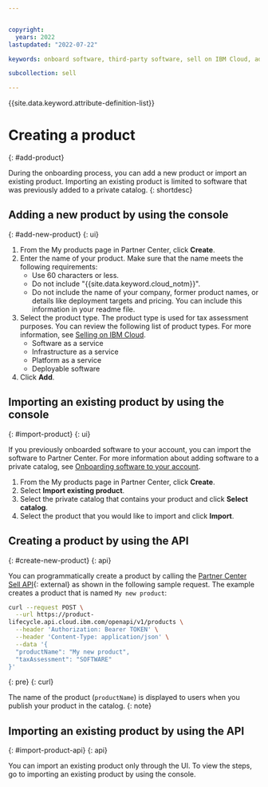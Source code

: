 ```yaml
---


copyright:
  years: 2022
lastupdated: "2022-07-22"

keywords: onboard software, third-party software, sell on IBM Cloud, add product, software, partner, sellers, partner center, name, type, create product

subcollection: sell

---
```


{{site.data.keyword.attribute-definition-list}}

# Creating a product
{: #add-product}

During the onboarding process, you can add a new product or import an existing product. Importing an existing product is limited to software that was previously added to a private catalog.
{: shortdesc}

## Adding a new product by using the console
{: #add-new-product}
{: ui}

1. From the My products page in Partner Center, click **Create**.
1. Enter the name of your product. Make sure that the name meets the following requirements:
    * Use 60 characters or less.
    * Do not include "{{site.data.keyword.cloud_notm}}".
    * Do not include the name of your company, former product names, or details like deployment targets and pricing. You can include this information in your readme file.
1. Select the product type. The product type is used for tax assessment purposes. You can review the following list of product types. For more information, see [Selling on IBM Cloud](/docs/sell?topic=sell-selling-clouds).
    - Software as a service
    - Infrastructure as a service
    - Platform as a service
    - Deployable software
1. Click **Add**.

## Importing an existing product by using the console
{: #import-product}
{: ui}

If you previously onboarded software to your account, you can import the software to Partner Center. For more information about adding software to a private catalog, see [Onboarding software to your account](/docs/account?topic=account-create-private-catalog).

1. From the My products page in Partner Center, click **Create**.
1. Select **Import existing product**.
1. Select the private catalog that contains your product and click **Select catalog**. 
1. Select the product that you would like to import and click **Import**.

## Creating a product by using the API
{: #create-new-product}
{: api}

You can programmatically create a product by calling the [Partner Center Sell API](/apidocs/partner-center-sell#create-product){: external} as shown in the following sample request. The example creates a product that is named `My new product`:

```bash
curl --request POST \
  --url https://product-
lifecycle.api.cloud.ibm.com/openapi/v1/products \
  --header 'Authorization: Bearer TOKEN' \
  --header 'Content-Type: application/json' \
  --data '{
  "productName": "My new product",
  "taxAssessment": "SOFTWARE"
}'
```
{: pre}
{: curl}

The name of the product (`productName`) is displayed to users when you publish your product in the catalog.
{: note}

## Importing an existing product by using the API
{: #import-product-api}
{: api}

You can import an existing product only through the UI. To view the steps, go to importing an existing product by using the console.





